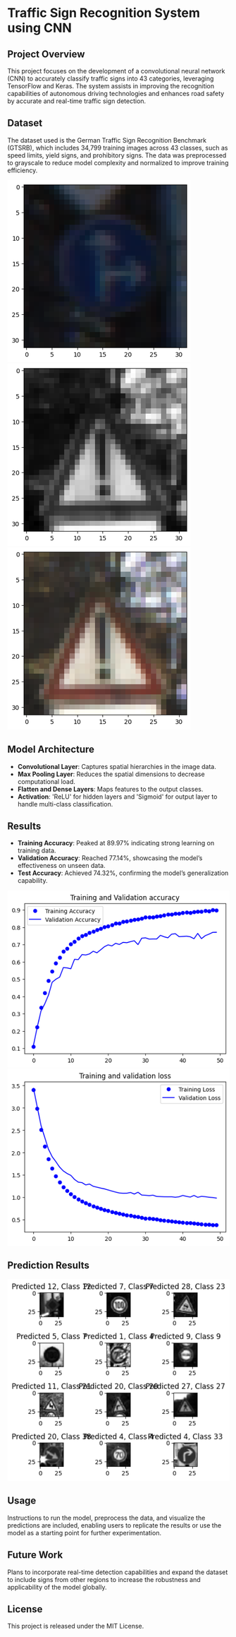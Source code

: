 # Traffic Sign Recognition System using CNN

## Project Overview
This project focuses on the development of a convolutional neural network (CNN) to accurately classify traffic signs into 43 categories, leveraging TensorFlow and Keras. The system assists in improving the recognition capabilities of autonomous driving technologies and enhances road safety by accurate and real-time traffic sign detection.

## Dataset
The dataset used is the German Traffic Sign Recognition Benchmark (GTSRB), which includes 34,799 training images across 43 classes, such as speed limits, yield signs, and prohibitory signs. The data was preprocessed to grayscale to reduce model complexity and normalized to improve training efficiency.

![Image_exploration](./img_exp.png)
![Data_Prep](./data_prep.png)
![Data_Prep](./data_prep_2.png)

## Model Architecture
- **Convolutional Layer**: Captures spatial hierarchies in the image data.
- **Max Pooling Layer**: Reduces the spatial dimensions to decrease computational load.
- **Flatten and Dense Layers**: Maps features to the output classes.
- **Activation**: 'ReLU' for hidden layers and 'Sigmoid' for output layer to handle multi-class classification.

## Results
- **Training Accuracy**: Peaked at 89.97% indicating strong learning on training data.
- **Validation Accuracy**: Reached 77.14%, showcasing the model’s effectiveness on unseen data.
- **Test Accuracy**: Achieved 74.32%, confirming the model’s generalization capability.

![Training and Validation Accuracy](./model_validation.png)
![Training and Validation Loss](./validation_loss.png)

## Prediction Results
![Prediction](./prediction_result.png)

## Usage
Instructions to run the model, preprocess the data, and visualize the predictions are included, enabling users to replicate the results or use the model as a starting point for further experimentation.

## Future Work
Plans to incorporate real-time detection capabilities and expand the dataset to include signs from other regions to increase the robustness and applicability of the model globally.

## License
This project is released under the MIT License.


 
